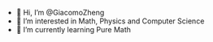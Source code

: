 - 👋 Hi, I’m @GiacomoZheng
- 👀 I’m interested in Math, Physics and Computer Science
- 🌱 I’m currently learning Pure Math
<!---
- 💞️ I’m looking to collaborate on ...
- 📫 How to reach me? 
--->

<!---
GiacomoZheng/GiacomoZheng is a ✨ special ✨ repository because its `README.md` (this file) appears on your GitHub profile.
You can click the Preview link to take a look at your changes.
--->
